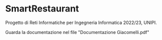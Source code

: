 # SmartRestaurant
Progetto di Reti Informatiche per Ingegneria Informatica 2022/23, UNIPI.

Guarda la documentazione nel file "Documentazione Giacomelli.pdf"
